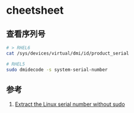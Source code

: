 # cheetsheet

## 查看序列号

```sh
# > RHEL6
cat /sys/devices/virtual/dmi/id/product_serial

# RHEL5
sudo dmidecode -s system-serial-number
```

## 参考

1. [Extract the Linux serial number without sudo](https://stackoverflow.com/questions/20206474/extract-the-linux-serial-number-without-sudo)
